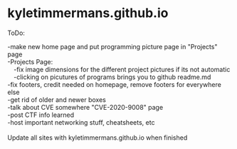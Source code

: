 # kyletimmermans.github.io

ToDo:

<div>-make new home page and put programming picture page in "Projects" page</div>
<div>-Projects Page:</div>
<div>&ensp;&ensp;-fix image dimensions for the different project pictures if its not automatic</div>
<div>&ensp;&ensp;-clicking on picutures of programs brings you to github readme.md</div>
<div>-fix footers, credit needed on homepage, remove footers for everywhere else</div>
<div>-get rid of older and newer boxes</div>
<div>-talk about CVE somewhere "CVE-2020-9008" page</div>
<div>-post CTF info learned</div>
<div>-host important networking stuff, cheatsheets, etc</div>

</br>

<div>Update all sites with kyletimmermans.github.io when finished</div>

